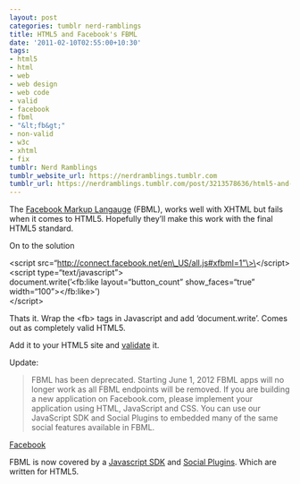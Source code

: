 ```yaml
---
layout: post
categories: tumblr nerd-ramblings
title: HTML5 and Facebook's FBML
date: '2011-02-10T02:55:00+10:30'
tags:
- html5
- html
- web
- web design
- web code
- valid
- facebook
- fbml
- "&lt;fb&gt;"
- non-valid
- w3c
- xhtml
- fix
tumblr: Nerd Ramblings
tumblr_website_url: https://nerdramblings.tumblr.com
tumblr_url: https://nerdramblings.tumblr.com/post/3213578636/html5-and-facebooks-fbml
---
```

The [Facebook Markup Langa](http://www.google.com.au/url?sa=t&source=web&cd=1&ved=0CCwQFjAA&url=http%3A%2F%2Fdevelopers.facebook.com%2Fdocs%2Freference%2Ffbml%2F&ei=EZhTTa_qConcvQPymNyTCQ&usg=AFQjCNH10EFQixCjwKaX4SsvvApqcTXktg&sig2=kJ8kxSTcrr6fD_4qpYvI_w)[uge](http://www.google.com.au/url?sa=t&source=web&cd=1&ved=0CCwQFjAA&url=http%3A%2F%2Fdevelopers.facebook.com%2Fdocs%2Freference%2Ffbml%2F&ei=EZhTTa_qConcvQPymNyTCQ&usg=AFQjCNH10EFQixCjwKaX4SsvvApqcTXktg&sig2=kJ8kxSTcrr6fD_4qpYvI_w)&nbsp;(FBML), works well with XHTML but fails when it comes to HTML5. Hopefully they’ll make this work with the final HTML5 standard.

On to the solution

\<script src=“http://connect.facebook.net/en\_US/all.js#xfbml=1”\>\</script\>  
\<script type=“text/javascript”\>  
 document.write(’\<fb:like layout=“button\_count” show\_faces=“true” width=“100”\>\</fb:like\>’)  
\</script\>

Thats it. Wrap the \<fb\> tags in Javascript and add ‘document.write’. Comes out as completely valid HTML5.

Add it to your HTML5 site and [validate](http://validator.w3.org/)&nbsp;it.&nbsp;

Update:&nbsp;

> FBML has been deprecated. Starting June 1, 2012 FBML apps will no longer work as all FBML endpoints will be removed. If you are building a new application on Facebook.com, please implement your application using HTML, JavaScript and CSS. You can use our JavaScript SDK and Social Plugins to embedded many of the same social features available in FBML.

[Facebook](https://developers.facebook.com/docs/reference/fbml/%20)

FBML is now covered by a [Javascript SDK](https://developers.facebook.com/docs/reference/javascript/) and [Social Plugins](https://developers.facebook.com/docs/plugins/). Which are written for HTML5.

